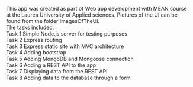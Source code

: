 This app was created as part of Web app development with MEAN course at the Laurea University of Applied sciences. Pictures of the UI can be found from the folder ImagesOfTheUI. </br>
The tasks included:
</br>
Task 1 Simple Node.js server for testing purposes </br>
Task 2 Express routing </br>
Task 3 Express static site with MVC architecture </br>
Task 4 Adding bootstrap </br>
Task 5 Adding MongoDB and Mongoose connection </br>
Task 6 Adding a REST API to the app </br>
Task 7 Displaying data from the REST API </br>
Task 8 Adding data to the database through a form
